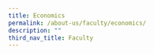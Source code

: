 ```yaml
---
title: Economics
permalink: /about-us/faculty/economics/
description: ""
third_nav_title: Faculty
---
```

